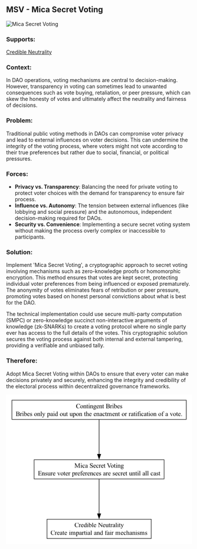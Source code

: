 ## MSV - Mica Secret Voting

![Mica Secret Voting](./output/illustration/mica_secret_voting_illustration_v3.png)

### Supports:
[Credible Neutrality](./credible_neutrality.html)

### Context:
In DAO operations, voting mechanisms are central to decision-making. However, transparency in voting can sometimes lead to unwanted consequences such as vote buying, retaliation, or peer pressure, which can skew the honesty of votes and ultimately affect the neutrality and fairness of decisions.

### Problem:
Traditional public voting methods in DAOs can compromise voter privacy and lead to external influences on voter decisions. This can undermine the integrity of the voting process, where voters might not vote according to their true preferences but rather due to social, financial, or political pressures.

### Forces:
- **Privacy vs. Transparency**: Balancing the need for private voting to protect voter choices with the demand for transparency to ensure fair process.
- **Influence vs. Autonomy**: The tension between external influences (like lobbying and social pressure) and the autonomous, independent decision-making required for DAOs.
- **Security vs. Convenience**: Implementing a secure secret voting system without making the process overly complex or inaccessible to participants.

### Solution:
Implement 'Mica Secret Voting', a cryptographic approach to secret voting involving mechanisms such as zero-knowledge proofs or homomorphic encryption. This method ensures that votes are kept secret, protecting individual voter preferences from being influenced or exposed prematurely. The anonymity of votes eliminates fears of retribution or peer pressure, promoting votes based on honest personal convictions about what is best for the DAO.

The technical implementation could use secure multi-party computation (SMPC) or zero-knowledge succinct non-interactive arguments of knowledge (zk-SNARKs) to create a voting protocol where no single party ever has access to the full details of the votes. This cryptographic solution secures the voting process against both internal and external tampering, providing a verifiable and unbiased tally.

### Therefore:
Adopt Mica Secret Voting within DAOs to ensure that every voter can make decisions privately and securely, enhancing the integrity and credibility of the electoral process within decentralized governance frameworks.



![Mica Secret Voting](./output/mica_secret_voting_specific_graph_v3.png)